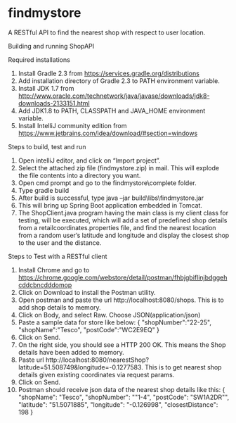 # findmystore
A RESTful API to find the nearest shop with respect to user location.

Building and running ShopAPI

Required installations

1.	Install Gradle 2.3 from https://services.gradle.org/distributions
2.	Add installation directory of Gradle 2.3 to PATH environment variable.
3.	Install JDK 1.7 from http://www.oracle.com/technetwork/java/javase/downloads/jdk8-downloads-2133151.html
4.	Add JDK1.8 to PATH, CLASSPATH and JAVA_HOME environment variable.
5.	Install IntelliJ community edition from https://www.jetbrains.com/idea/download/#section=windows


Steps to build, test and run

1.	Open intelliJ editor, and click on “Import project”.
2.	Select the attached zip file (findmystore.zip) in mail. This will explode the file contents into a directory you want.
3.	Open cmd prompt and go to the findmystore\complete folder.
4.	Type gradle build
5.	After build is successful, type java –jar build\libs\findmystore.jar
6.	This will bring up Spring Boot application embedded in Tomcat.
7.	The ShopClient.java program having the main class is my client class for testing, will be executed, which will add a set of predefined shop details from a retailcoordinates.properties file, and find the nearest location from a random user’s latitude and longitude and display the closest shop to the user and the distance.


Steps to Test with a RESTful client

1.	Install Chrome and go to https://chrome.google.com/webstore/detail/postman/fhbjgbiflinjbdggehcddcbncdddomop
2.	Click on Download to install the Postman utility.
3.	Open postman and paste the url http://localhost:8080/shops. This is to add shop details to memory.
4.	Click on Body, and select Raw. Choose JSON(application/json)
5.	Paste a sample data for store like below:
{
    "shopNumber":"22-25",
    "shopName":"Tesco",
    "postCode":"WC2E9EQ"
}
6.	Click on Send.
7.	On the right side, you should see a HTTP 200 OK. This means the Shop details have been added to memory.
8.	Paste url http://localhost:8080/nearestShop?latitude=51.508749&longitude=-0.1277583. This is to get nearest shop details given existing coordinates via request params.
9.	Click on Send.
10.	Postman should receive json data of the nearest shop details like this:
{
  "shopName": "Tesco",
  "shopNumber": "\"1-4",
  "postCode": "SW1A2DR\"",
  "latitude": "51.5071885",
  "longitude": "-0.126998",
  "closestDistance": 198
}
